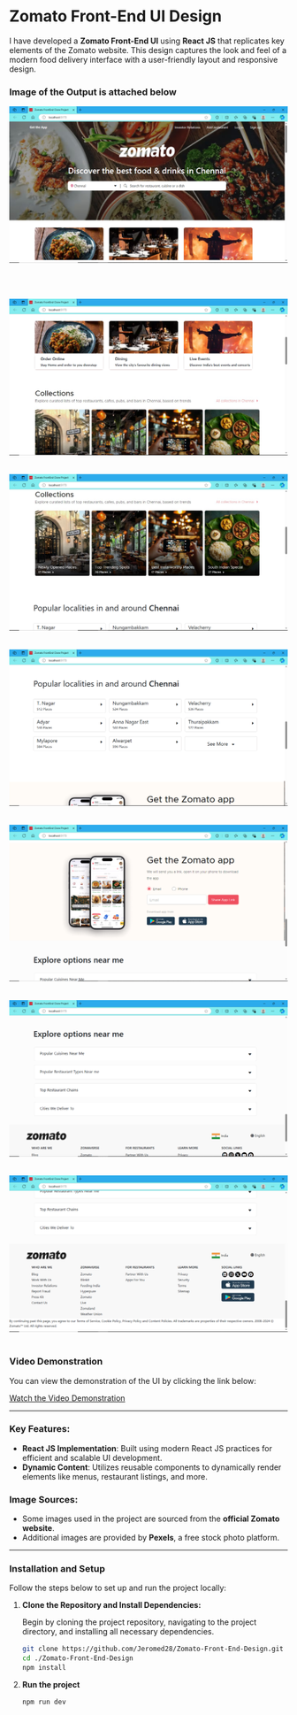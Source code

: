 # Zomato Front-End UI Design

I have developed a **Zomato Front-End UI** using **React JS** that replicates key elements of the Zomato website. This design captures the look and feel of a modern food delivery interface with a user-friendly layout and responsive design.

### Image of the Output is attached below

![Output Image](./OutputImages/output1.png)

<br><br>

![Output Image](./OutputImages/output2.png)
<br><br>

![Output Image](./OutputImages/output3.png)
<br><br>

![Output Image](./OutputImages/output4.png)
<br><br>

![Output Image](./OutputImages/output5.png)
<br><br>

![Output Image](./OutputImages/output6.png)
<br><br>

![Output Image](./OutputImages/output7.png)
<br><br>

### Video Demonstration

You can view the demonstration of the UI by clicking the link below:

[Watch the Video Demonstration](https://drive.google.com/file/d/1s2oS4TsbSRGcC4kinlBIQO0Y1cXNKmyx/view?usp=sharing)

---

### Key Features:

- **React JS Implementation**: Built using modern React JS practices for efficient and scalable UI development.
- **Dynamic Content**: Utilizes reusable components to dynamically render elements like menus, restaurant listings, and more.

### Image Sources:

- Some images used in the project are sourced from the **official Zomato website**.
- Additional images are provided by **Pexels**, a free stock photo platform.

---

### Installation and Setup

Follow the steps below to set up and run the project locally:

1. **Clone the Repository and Install Dependencies:**

   Begin by cloning the project repository, navigating to the project directory, and installing all necessary dependencies.

   ```bash
   git clone https://github.com/Jeromed28/Zomato-Front-End-Design.git
   cd ./Zomato-Front-End-Design
   npm install
   ```

2. **Run the project**

   ```bash
   npm run dev
   ```
